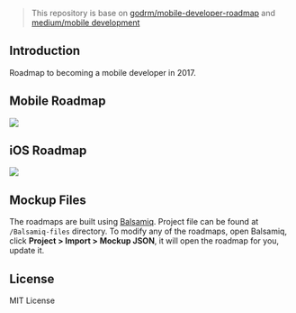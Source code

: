 > This repository is base on [godrm/mobile-developer-roadmap](https://github.com/godrm/mobile-developer-roadmap) and [medium/mobile development](https://hackernoon.com/a-roadmap-to-application-development-bfa2e32fcd82)

## Introduction
Roadmap to becoming a mobile developer in 2017.

## Mobile Roadmap
![](https://raw.githubusercontent.com/godrm/mobile-developer-roadmap/master/Images/intro_roadmap_v1.0.png)

## iOS Roadmap
![](https://raw.githubusercontent.com/godrm/mobile-developer-roadmap/master/Images/iOS_roadmap_v0.9.png)

## Mockup Files
The roadmaps are built using [Balsamiq](https://balsamiq.com/products/mockups/). Project file can be found at `/Balsamiq-files` directory. To modify any of the roadmaps, open Balsamiq, click **Project > Import > Mockup JSON**, it will open the roadmap for you, update it.

## License
MIT License

